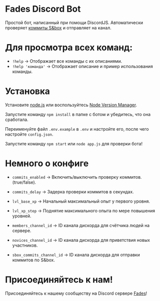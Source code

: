# Fades Discord Bot
Простой бот, написанный при помощи DiscordJS.
Автоматически проверяет [коммиты S&box](https://commits.facepunch.com/r/sbox) и отправляет на канал.

# Для просмотра всех команд:
- `!help` -> Отображает все команды с их описаниями. 
- `!help 'команда'` -> Отображает описание и пример использования команды.

# Установка
Установите [node.js](https://nodejs.org/en/download/) или воспользуйтесь [Node Version Manager](https://github.com/nvm-sh/nvm).

Запустите команду `npm install` в папке с ботом и убедитесь, что она сработала.

Переименуйте файл `.env.example` в `.env` и настройте его, после чего настройте `config.json`.

Запустите команду `npm start` или `node app.js` для проверки бота!

# Немного о конфиге
- `commits_enabled` -> Включить/выключить проверку коммитов. (true/false).
- `commits_delay` -> Задерка проверки коммитов в секундах.

- `lvl_base_xp` -> Начальный максимальный опыт у первого уровня.
- `lvl_xp_step` -> Поднятие максимального опыта по мере повышения уровней.

- `members_channel_id` -> ID канала дискорда для счётчика людей на сервере.
- `novices_channel_id` -> ID канала дискорда для приветствия новых участников.
- `sbox_commits_channel_id` -> ID канала дискорда для отправки коммитов по S&box.

# Присоединяйтесь к нам!
Присоединяйтесь к нашему сообществу на Discord сервере [Fades](https://discord.gg/ETrKUWmCN4)!